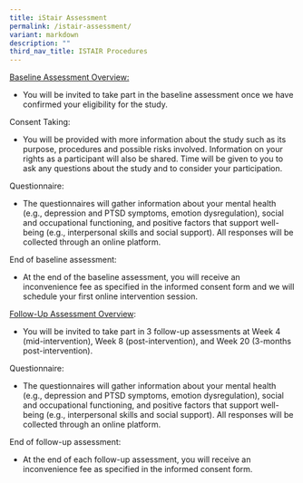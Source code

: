 ```yaml
---
title: iStair Assessment
permalink: /istair-assessment/
variant: markdown
description: ""
third_nav_title: ISTAIR Procedures
---
```

<p><u>Baseline Assessment Overview:</u>
</p>
<ul data-tight="true" class="tight">
<li>
<p>You will be invited to take part in the baseline assessment once we have
confirmed your eligibility for the study.</p>
</li>
</ul>
<p>Consent Taking:</p>
<ul data-tight="true" class="tight">
<li>
<p>You will be provided with more information about the study such as its
purpose, procedures and possible risks involved. Information on your rights
as a participant will also be shared. Time will be given to you to ask
any questions about the study and to consider your participation.</p>
</li>
</ul>
<p>Questionnaire:</p>
<ul data-tight="true" class="tight">
<li>
<p>The questionnaires will gather information about your mental health (e.g.,
depression and PTSD symptoms, emotion dysregulation), social and occupational
functioning, and positive factors that support well-being (e.g., interpersonal
skills and social support). All responses will be collected through an
online platform.</p>
</li>
</ul>
<p>End of baseline assessment:</p>
<ul data-tight="true" class="tight">
<li>
<p>At the end of the baseline assessment, you will receive an inconvenience
fee as specified in the informed consent form and we will schedule your
first online intervention session.</p>
</li>
</ul>
<p><u>Follow-Up Assessment Overview</u>:</p>
<ul data-tight="true" class="tight">
<li>
<p>You will be invited to take part in 3 follow-up assessments at Week 4
(mid-intervention), Week 8 (post-intervention), and Week 20 (3-months post-intervention).</p>
</li>
</ul>
<p>Questionnaire:</p>
<ul data-tight="true" class="tight">
<li>
<p>The questionnaires will gather information about your mental health (e.g.,
depression and PTSD symptoms, emotion dysregulation), social and occupational
functioning, and positive factors that support well-being (e.g., interpersonal
skills and social support). All responses will be collected through an
online platform.</p>
</li>
</ul>
<p>End of follow-up assessment:</p>
<ul data-tight="true" class="tight">
<li>
<p>At the end of each follow-up assessment, you will receive an inconvenience
fee as specified in the informed consent form.</p>
</li>
</ul>
<p></p>